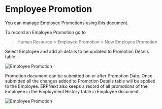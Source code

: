 <!-- add-breadcrumbs -->
# Employee Promotion

You can manage Employee Promotions using this document.

To record an Employee Promotion go to

> Human Resource > Employee Promotion > New Employee Promotion

Select Employee and add all details to be updated to Promotion Details table.

<img class="screenshot" alt="Employee Promotion" src="{{docs_base_url}}/assets/img/human-resources/employee_promotion.png">

Promotion document can be submitted on or after Promotion Date. Once submitted all the changes added to Promotion Details table will be applied to the Employee. ERPNext also keeps a record of all promotions of the Employee in the Employment History table in Employee document.

<img class="screenshot" alt="Employee Promotion" src="{{docs_base_url}}/assets/img/human-resources/employee_promotion_1.png">
